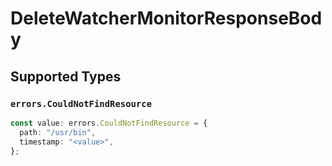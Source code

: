 # DeleteWatcherMonitorResponseBody


## Supported Types

### `errors.CouldNotFindResource`

```typescript
const value: errors.CouldNotFindResource = {
  path: "/usr/bin",
  timestamp: "<value>",
};
```

